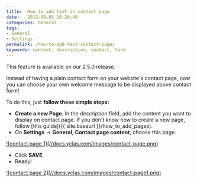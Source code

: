 ```yaml
---
title:  How to add text in contact page
date:   2015-08-05 10:26:48
categories: General
tags: 
- General
- Settings
permalink: /how-to-add-text-contact-page/
keywords: content, description, contact, form
---
```

<div class="alert alert-warning">
<strong><i class="glyphicon glyphicon-warning-sign"></i> </strong> This feature is available on our 2.5.0 release.
</div>

Instead of having a plain contact form on your website's contact page, now you can choose your own welcome message to be displayed above contact form!

To do this, just **follow these simple steps:**

+ **Create a new Page**. In the _description_ field, add the content you want to display on contact page. If you don't know how to create a new page, follow [this guide]({{ site.baseurl }}/how_to_add_pages).
+ On **Settings** -> **General**, **Contact page content**, choose this page.

<a href="//docs.yclas.com/images/contact-page.png" class="thumbnail gallery-item" data-gallery>
![contact page 1](//docs.yclas.com/images/contact-page.png)
</a>

+ Click **SAVE**.
+ Ready!

<a href="//docs.yclas.com/images/contact-page1.png" class="thumbnail gallery-item" data-gallery>
![contact page 2](//docs.yclas.com/images/contact-page1.png)
</a>